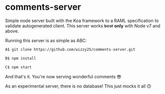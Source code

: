 # comments-server
Simple node server built with the Koa framework to a RAML specification to validate autogenerated client.
This server works ~~best~~ **only** with Node v7 and above.

Running this server is as simple as ABC:

```bash
A$ git clone https://github.com/wizzy25/comments-server.git

B$ npm install

C$ npm start
```
And that's it. You're now serving wonderful comments 😎

As an experimental server, there is no database! This just mocks it all 🙃
